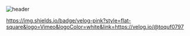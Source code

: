 ![header](https://capsule-render.vercel.app/api?type=wave&color=auto&height=300&section=header&text=capsule%20render&fontSize=90)

https://img.shields.io/badge/velog-pink?style=flat-square&logo=Vimeo&logoColor=white&link=https://velog.io/@toquf0797
